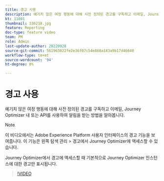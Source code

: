 ```yaml
---
title: 경고 사용
description: 예기치 않은 여정 행동에 대해 사전 정의된 경고를 구독하고 이메일, Journey Optimizer 내 또는 API를 사용하여 알림을 받는 방법을 알아봅니다.
kt: 11081
thumbnail: 336218.jpg
feature: Reporting
doc-type: feature video
team: PM
role: Admin
last-update-author: 20220928
source-git-commit: 561963022fe2e36f07c54e868a183a9b17d46640
workflow-type: tm+mt
source-wordcount: '94'
ht-degree: 0%

---
```



# 경고 사용

예기치 않은 여정 행동에 대해 사전 정의된 경고를 구독하고 이메일, Journey Optimizer 내 또는 API를 사용하여 알림을 받는 방법을 알아봅니다.

>[!NOTE]
>
>이 비디오에서는 Adobe Experience Platform 사용자 인터페이스의 경고 기능을 보여줍니다. 이 기능은 왼쪽 탐색 관리 > 경고에서 Journey Optimizer에 액세스할 수 있습니다.
>
>
>Journey Optimizer에서 경고에 액세스할 때 기본적으로 Journey Optimizer 인스턴스에 대한 경고만 표시됩니다.

>[!VIDEO](https://video.tv.adobe.com/v/336218?quality=12)
